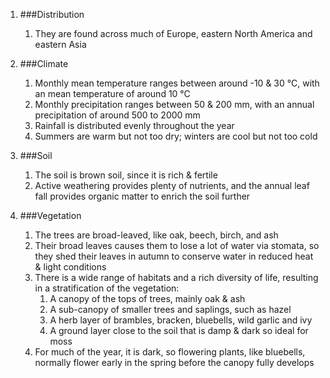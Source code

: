 1. ###Distribution

    1. They are found across much of Europe, eastern North America and eastern Asia
2. ###Climate

    1. Monthly mean temperature ranges between around -10 & 30 °C, with an mean temperature of around 10 °C
    2. Monthly precipitation ranges between 50 & 200 mm, with an annual precipitation of around 500 to 2000 mm
    3. Rainfall is distributed evenly throughout the year
    4. Summers are warm but not too dry; winters are cool but not too cold
3. ###Soil

    1. The soil is brown soil, since it is rich & fertile
    2. Active weathering provides plenty of nutrients, and the annual leaf fall provides organic matter to enrich the soil further
4. ###Vegetation

    1. The trees are broad-leaved, like oak, beech, birch, and ash
    2. Their broad leaves causes them to lose a lot of water via stomata, so they shed their leaves in autumn to conserve water in reduced heat & light conditions
    3. There is a wide range of habitats and a rich diversity of life, resulting in a stratification of the vegetation:
        1. A canopy of the tops of trees, mainly oak & ash
        2. A sub-canopy of smaller trees and saplings, such as hazel
        3. A herb layer of brambles, bracken, bluebells, wild garlic and ivy
        4. A ground layer close to the soil that is damp & dark so ideal for moss
    4. For much of the year, it is dark, so flowering plants, like bluebells, normally flower early in the spring before the canopy fully develops
